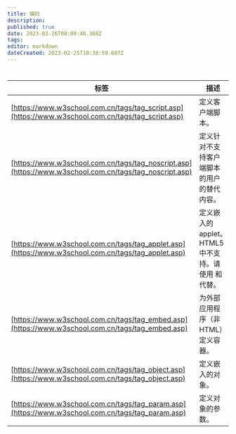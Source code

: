 ```yaml
---
title: 编码
description: 
published: true
date: 2023-03-26T08:09:48.368Z
tags: 
editor: markdown
dateCreated: 2023-02-25T10:38:59.607Z
---
```


# ### 

| 标签 | 描述                                                                 |
| ------ | ---------------------------------------------------------------------- |
| [https://www.w3school.com.cn/tags/tag_script.asp](https://www.w3school.com.cn/tags/tag_script.asp)     | 定义客户端脚本。                                                     |
| [https://www.w3school.com.cn/tags/tag_noscript.asp](https://www.w3school.com.cn/tags/tag_noscript.asp)     | 定义针对不支持客户端脚本的用户的替代内容。                           |
| [https://www.w3school.com.cn/tags/tag_applet.asp](https://www.w3school.com.cn/tags/tag_applet.asp)     | 定义嵌入的 applet。HTML5 中不支持。请使用 <embed> 和 <object> 代替。 |
| [https://www.w3school.com.cn/tags/tag_embed.asp](https://www.w3school.com.cn/tags/tag_embed.asp)     | 为外部应用程序（非 HTML）定义容器。                                  |
| [https://www.w3school.com.cn/tags/tag_object.asp](https://www.w3school.com.cn/tags/tag_object.asp)     | 定义嵌入的对象。                                                     |
| [https://www.w3school.com.cn/tags/tag_param.asp](https://www.w3school.com.cn/tags/tag_param.asp)     | 定义对象的参数。                                                     |